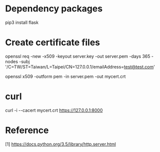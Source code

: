 # Dependency packages

pip3 install flask

# Create certificate files

openssl req -new -x509 -keyout server.key -out server.pem -days 365 -nodes -subj '/C=TW/ST=Taiwan/L=Taipei/CN=127.0.0.1/emailAddress=test@test.com'

openssl x509 -outform pem -in server.pem -out mycert.crt

# curl
curl -i --cacert mycert.crt https://127.0.0.1:8000

# Reference

[1] https://docs.python.org/3.5/library/http.server.html
